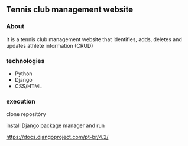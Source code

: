 ## Tennis club management website

### About

It is a tennis club management website that identifies, adds, deletes and updates athlete information (CRUD)

### technologies

- Python
- Django
- CSS/HTML

### execution

clone repositóry

install Django package manager and run

https://docs.djangoproject.com/pt-br/4.2/
